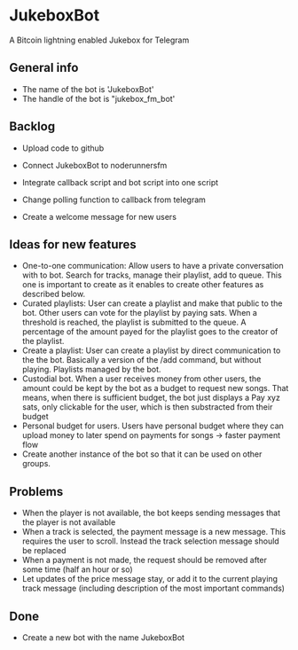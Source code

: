 # JukeboxBot
A Bitcoin lightning enabled Jukebox for Telegram

## General info
 - The name of the bot is 'JukeboxBot'
 - The handle of the bot is "jukebox_fm_bot'

## Backlog
 - Upload code to github

 - Connect JukeboxBot to noderunnersfm
 - Integrate callback script and bot script into one script
 - Change polling function to callback from telegram
 - Create a welcome message for new users

## Ideas for new features
 - One-to-one communication: Allow users to have a private conversation with to bot. Search for tracks, manage their playlist, add to queue. This one is important to create as it enables to create other features as described below. 
 - Curated playlists: User can create a playlist and make that public to the bot. Other users can vote for the playlist by paying sats. When a threshold is reached, the playlist is submitted to the queue. A percentage of the amount payed for the playlist goes to the creator of the playlist. 
 - Create a playlist: User can create a playlist by direct communication to the the bot. Basically a version of the /add command, but without playing. Playlists managed by the bot. 
 - Custodial bot. When a user receives money from other users, the amount could be kept by the bot as a budget to request new songs. That means, when there is sufficient budget, the bot just displays a Pay xyz sats, only clickable for the user, which is then substracted from their budget
 - Personal budget for users. Users have personal budget where they can upload money to later spend on payments for songs -> faster payment flow
 - Create another instance of the bot so that it can be used on other groups. 
 
 ## Problems
  - When the player is not available, the bot keeps sending messages that the player is not available
  - When a track is selected, the payment message is a new message. This requires the user to scroll. Instead the track selection message should be replaced
  - When a payment is not made, the request should be removed after some time (half an hour or so)
  - Let updates of the price message stay, or add it to the current playing track message (including description of the most important commands)
 
 
## Done
 - Create a new bot with the name JukeboxBot

